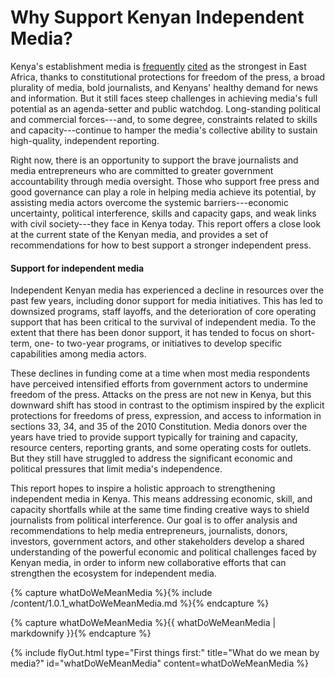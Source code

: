 # Why Support Kenyan Independent Media?

Kenya's establishment media is [frequently](http://news.bbc.co.uk/2/hi/africa/7171372.stm)  [cited](https://www.theguardian.com/commentisfree/2013/nov/03/terrorism-westgate-mall-press-freedom) as the strongest in East Africa, thanks to constitutional protections for freedom of the press, a broad plurality of media, bold journalists, and Kenyans' healthy demand for news and information. But it still faces steep challenges in achieving media's full potential as an agenda-setter and public watchdog. Long-standing political and commercial forces---and, to some degree, constraints related to skills and capacity---continue to hamper the media's collective ability to sustain high-quality, independent reporting.

Right now, there is an opportunity to support the brave journalists and media entrepreneurs who are committed to greater government accountability through media oversight. Those who support free press and good governance can play a role in helping media achieve its potential, by assisting media actors overcome the systemic barriers---economic uncertainty, political interference, skills and capacity gaps, and weak links with civil society---they face in Kenya today. This report offers a close look at the current state of the Kenyan media, and provides a set of recommendations for how to best support a stronger independent press.  

#### Support for independent media

Independent Kenyan media has experienced a decline in resources over the past few years, including donor support for media initiatives. This has led to downsized programs, staff layoffs, and the deterioration of core operating support that has been critical to the survival of independent media. To the extent that there has been donor support, it has tended to focus on short-term, one- to two-year programs, or initiatives to develop specific capabilities among media actors.

These declines in funding come at a time when most media respondents have perceived intensified efforts from government actors to undermine freedom of the press. Attacks on the press are not new in Kenya, but this downward shift has stood in contrast to the optimism inspired by the explicit protections for freedoms of press, expression, and access to information in sections 33, 34, and 35 of the 2010 Constitution. Media donors over the years have tried to provide support typically for training and capacity, resource centers, reporting grants, and some operating costs for outlets. But they still have struggled to address the significant economic and political pressures that limit media's independence.

This report hopes to inspire a holistic approach to strengthening independent media in Kenya. This means addressing economic, skill, and capacity shortfalls while at the same time finding creative ways to shield journalists from political interference. Our goal is to offer analysis and recommendations to help media entrepreneurs, journalists, donors, investors, government actors, and other stakeholders develop a shared understanding of the powerful economic and political challenges faced by Kenyan media, in order to inform new collaborative efforts that can strengthen the ecosystem for independent media.

<!-- Include content as a variable -->
{% capture whatDoWeMeanMedia %}{% include /content/1.0.1_whatDoWeMeanMedia.md %}{% endcapture %}
<!-- markdownify the variable -->
{% capture whatDoWeMeanMedia %}{{ whatDoWeMeanMedia | markdownify }}{% endcapture %}
<!-- include the flyOut function and pass in the variable content -->
{% include flyOut.html type="First things first:" title="What do we mean by media?" id="whatDoWeMeanMedia" content=whatDoWeMeanMedia %}
